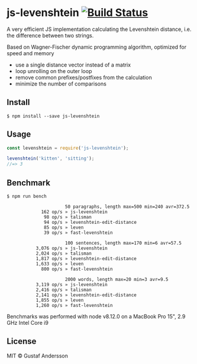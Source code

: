 # js-levenshtein [![Build Status](https://travis-ci.org/gustf/js-levenshtein.svg?branch=master)](https://travis-ci.org/gustf/js-levenshtein)

A very efficient JS implementation calculating the Levenshtein distance, i.e. the difference between two strings.

Based on Wagner-Fischer dynamic programming algorithm, optimized for speed and memory
 - use a single distance vector instead of a matrix
 - loop unrolling on the outer loop
 - remove common prefixes/postfixes from the calculation
 - minimize the number of comparisons

## Install

```
$ npm install --save js-levenshtein
```


## Usage

```js
const levenshtein = require('js-levenshtein');

levenshtein('kitten', 'sitting');
//=> 3
```


## Benchmark

```
$ npm run bench

                      50 paragraphs, length max=500 min=240 avr=372.5
             162 op/s » js-levenshtein
              98 op/s » talisman
              94 op/s » levenshtein-edit-distance
              85 op/s » leven
              39 op/s » fast-levenshtein

                      100 sentences, length max=170 min=6 avr=57.5
           3,076 op/s » js-levenshtein
           2,024 op/s » talisman
           1,817 op/s » levenshtein-edit-distance
           1,633 op/s » leven
             800 op/s » fast-levenshtein

                      2000 words, length max=20 min=3 avr=9.5
           3,119 op/s » js-levenshtein
           2,416 op/s » talisman
           2,141 op/s » levenshtein-edit-distance
           1,855 op/s » leven
           1,260 op/s » fast-levenshtein
```

Benchmarks was performed with node v8.12.0 on a MacBook Pro 15", 2.9 GHz Intel Core i9

## License

MIT © Gustaf Andersson
